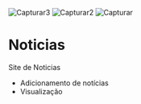 ![Capturar3](https://user-images.githubusercontent.com/64053666/131746177-30039bac-0bb9-4815-bc76-d8f6f07920a1.PNG)
![Capturar2](https://user-images.githubusercontent.com/64053666/131746017-fa4e5e59-004e-45f9-82ed-f1ffd64ce0e3.PNG)
![Capturar](https://user-images.githubusercontent.com/64053666/131745884-626dd838-aa34-4472-907b-8bdba8dd4a75.PNG)
# Noticias
Site de Noticias
- Adicionamento de notícias
- Visualização  
